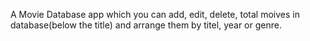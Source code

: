 A Movie Database app which you can add, edit, delete, total moives in database(below the title) and arrange them by titel, year or genre. 